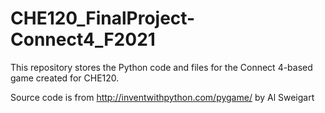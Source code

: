 # CHE120_FinalProject-Connect4_F2021
This repository stores the Python code and files for the Connect 4-based game created for CHE120. 

Source code is from http://inventwithpython.com/pygame/ by Al Sweigart
